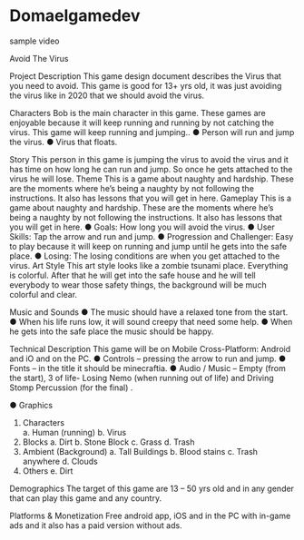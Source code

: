# Domaelgamedev

sample video

Avoid The Virus


Project Description
This game design document describes the Virus that you need to avoid. This game is good for 13+ yrs old, it was just avoiding the virus like in 2020 that we should avoid the virus.

Characters
Bob is the main character in this game. These games are enjoyable because it will keep running and running by not catching the virus. This game will keep running and jumping..
●	Person will run and jump the virus.
●	Virus that floats.

Story
This person in this game is jumping the virus to avoid the virus and it has time on how long he can run and jump. So once he gets attached to the virus he will lose.
Theme
This is a game about naughty and hardship. These are the moments where he’s being a naughty by not following the instructions. It also has lessons that you will get in here.
Gameplay
This is a game about naughty and hardship. These are the moments where he’s being a naughty by not following the instructions. It also has lessons that you will get in here.
●	Goals: How long you will avoid the virus.
●	User Skills: Tap the arrow and run and jump.
●	Progression and Challenger: Easy to play because it will keep on running and jump until he gets into the safe place.
●	Losing: The losing conditions are when you get attached to the virus.
Art Style
	This art style looks like a zombie tsunami place. Everything is colorful. After that he will get into the safe house and he will tell everybody to wear those safety things, the background will be much colorful and clear.

Music and Sounds 
●	The music should have a relaxed tone from the start.
●	When his life runs low, it will sound creepy that need some help.
●	When he gets into the safe place the music should be happy.

Technical Description
This game will be on Mobile Cross-Platform: Android and iO and on the PC.
●	Controls – pressing the arrow to run and jump.
●	 Fonts – in the title it should be minecraftia.
●	Audio / Music – Empty (from the start), 3 of life- Losing Nemo (when running out of life) and Driving Stomp Percussion (for the final) .


●	Graphics 
1.	Characters	
a.	Human (running)
b.	Virus 
2. Blocks
a.	Dirt 
b.	Stone Block
c.	Grass
d.	Trash
3. Ambient (Background)
a.	Tall Buildings
b.	Blood stains
c.	Trash anywhere
d.	Clouds
4. Others
e.	Dirt

Demographics
	The target of this game are 13 – 50 yrs old and in any gender that can play this game and any country. 



Platforms & Monetization
	Free android app, iOS and in the PC with in-game ads and  it also has a paid version without ads. 
	
